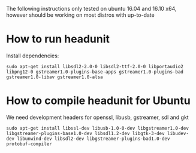 The following instructions only tested on ubuntu 16.04 and 16.10 x64, however should be working on most distros with up-to-date 

# How to run headunit
Install dependencies:

```
sudo apt-get install libsdl2-2.0-0 libsdl2-ttf-2.0-0 libportaudio2 libpng12-0 gstreamer1.0-plugins-base-apps gstreamer1.0-plugins-bad gstreamer1.0-libav gstreamer1.0-alsa
```

# How to compile headunit for Ubuntu
We need development headers for openssl, libusb, gstreamer, sdl and gkt

```
sudo apt-get install libssl-dev libusb-1.0-0-dev libgstreamer1.0-dev libgstreamer-plugins-base1.0-dev libsdl1.2-dev libgtk-3-dev libudev-dev libunwind-dev libsdl2-dev libgstreamer-plugins-bad1.0-dev protobuf-compiler
```
